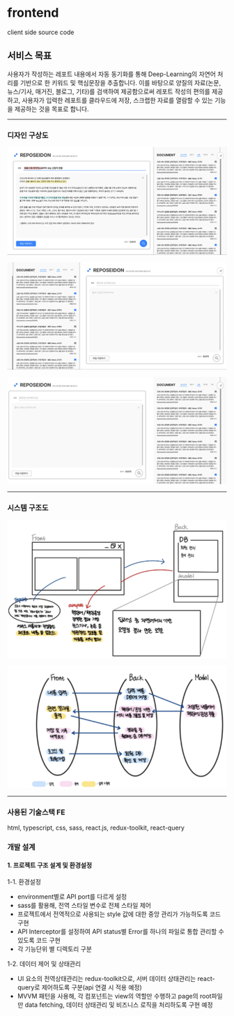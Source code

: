# frontend

client side source code

## 서비스 목표

사용자가 작성하는 레포트 내용에서 자동 동기화를 통해 Deep-Learning의 자연어 처리를 기반으로 한 키워드 및 핵심문장을 추출합니다. 이를 바탕으로 양질의 자료(논문, 뉴스/기사, 매거진, 블로그, 기타)를 검색하여 제공함으로써 레포트 작성의 편의를 제공하고, 사용자가 입력한 레포트를 클라우드에 저장, 스크랩한 자료를 열람할 수 있는 기능을 제공하는 것을 목표로 합니다.

---

### 디자인 구상도

![design1](/src/assets/design/design1.png)

![design2](/src/assets/design/design2.png)

![design3](/src/assets/design/design3.png)

---

### 시스템 구조도

![structure1](/src/assets/design/structure1.png)

![structure2](/src/assets/design/structure2.png)

---

### 사용된 기술스택 FE

html, typescript, css, sass, react.js, redux-toolkit, react-query

### 개발 설계

#### 1. 프로젝트 구조 설계 및 환경설정

1-1. 환경설정

- environment별로 API port를 다르게 설정
- sass를 활용해, 전역 스타일 변수로 전체 스타일 제어
- 프로젝트에서 전역적으로 사용되는 style 값에 대한 중앙 관리가 가능하도록 코드 구현
- API Interceptor를 설정하여 API status별 Error를 하나의 파일로 통합 관리할 수 있도록 코드 구현
- 각 기능단위 별 디렉토리 구분

1-2. 데이터 제어 및 상태관리

- UI 요소의 전역상태관리는 redux-toolkit으로, 서버 데이터 상태관리는 react-query로 제어하도록 구분(api 연결 시 적용 예정)
- MVVM 패턴을 사용해, 각 컴포넌트는 view의 역할만 수행하고 page의 root파일만 data fetching, 데이터 상태관리 및 비즈니스 로직을 처리하도록 구현 예정
